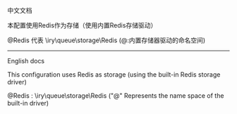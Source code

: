中文文档

本配置使用Redis作为存储（使用内置Redis存储驱动）

@Redis 代表 \iry\queue\storage\Redis (@:内置存储器驱动的命名空间) 

---
English docs

This configuration uses Redis as storage (using the built-in Redis storage driver)

@Redis : \iry\queue\storage\Redis ("@" Represents the name space of the built-in driver) 